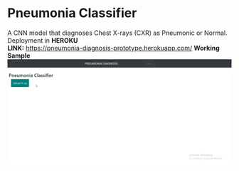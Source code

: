 # Pneumonia Classifier
A CNN model that diagnoses Chest X-rays (CXR) as Pneumonic or Normal.          
Deployment in **HEROKU**                                                                                                                   
**LINK:** https://pneumonia-diagnosis-prototype.herokuapp.com/
**Working Sample**
![](sample.gif)
